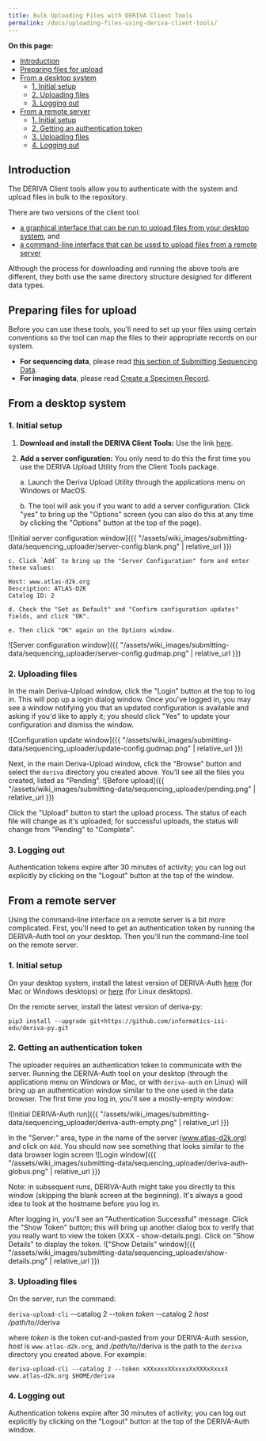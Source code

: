 ```yaml
---
title: Bulk Uploading Files with DERIVA Client Tools
permalink: /docs/uploading-files-using-deriva-client-tools/
---
```


**On this page:**
- [Introduction](#introduction)
- [Preparing files for upload](#preparing-files-for-upload)
- [From a desktop system](#from-a-desktop-system)
  - [1. Initial setup](#1-initial-setup)
  - [2. Uploading files](#2-uploading-files)
  - [3. Logging out](#3-logging-out)
- [From a remote server](#from-a-remote-server)
  - [1. Initial setup](#1-initial-setup-1)
  - [2. Getting an authentication token](#2-getting-an-authentication-token)
  - [3. Uploading files](#3-uploading-files)
  - [4. Logging out](#4-logging-out)

## Introduction

The DERIVA Client tools allow you to authenticate with the system and upload files in bulk to the repository.

There are two versions of the client tool:
* [a graphical interface that can be run to upload files from your desktop system](#from-a-desktop-system), and
* [a command-line interface that can be used to upload files from a remote server](#from-a-remote-server)

Although the process for downloading and running the above tools are different, they both use the same directory structure designed for different data types.

## Preparing files for upload

Before you can use these tools, you'll need to set up your files using certain conventions so the tool can map the files to their appropriate records on our system.

* **For sequencing data**, please read [this section of Submitting Sequencing Data](../submitting-sequencing-data-v3#5-upload-sequencing-and-analysis-files).
* **For imaging data**, please read [Create a Specimen Record](../specimen-v2/#2-create-a-specimen-record).

## From a desktop system

### 1. Initial setup

1. **Download and install the DERIVA Client Tools:** Use the link [here](https://github.com/informatics-isi-edu/deriva-client#installer-packages-for-windows-and-macosx).

2. **Add a server configuration:** You only need to do this the first time you use the DERIVA Upload Utility from the Client Tools package.

    a. Launch the Deriva Upload Utility through the applications menu on Windows or MacOS.

    b. The tool will ask you if you want to add a server configuration. Click "yes" to bring up the "Options" screen (you can also do this at any time by clicking the "Options" button at the top of the page).

![Initial server configuration window]({{ "/assets/wiki_images/submitting-data/sequencing_uploader/server-config.blank.png" | relative_url }})

    c. Click `Add` to bring up the "Server Configuration" form and enter these values:

```
Host: www.atlas-d2k.org
Description: ATLAS-D2K
Catalog ID: 2
```

    d. Check the "Set as Default" and "Confirm configuration updates" fields, and click "OK".

    e. Then click "OK" again on the Options window.

![Server configuration window]({{ "/assets/wiki_images/submitting-data/sequencing_uploader/server-config.gudmap.png" | relative_url }})

### 2. Uploading files

In the main Deriva-Upload window, click the "Login" button at the top to log in. This will pop up a login dialog window. Once you've logged in, you may see a window notifying you that an updated configuration is available and asking if you'd like to apply it; you should click "Yes" to update your configuration and dismiss the window.

![Configuration update window]({{ "/assets/wiki_images/submitting-data/sequencing_uploader/update-config.gudmap.png" | relative_url }})

Next, in the main Deriva-Upload window, click the "Browse" button and select the `deriva` directory you created above. You'll see all the files you created, listed as "Pending".
![Before upload]({{ "/assets/wiki_images/submitting-data/sequencing_uploader/pending.png" | relative_url }})

Click the "Upload" button to start the upload process. The status of each file will change as it's uploaded; for successful uploads, the status will change from "Pending" to "Complete".

### 3. Logging out

Authentication tokens expire after 30 minutes of activity; you can log out explicitly by clicking on the "Logout" button at the top of the window.


## From a remote server

Using the command-line interface on a remote server is a bit more complicated. First, you'll need to get an authentication token by running the DERIVA-Auth tool on your desktop. Then you'll run the command-line tool on the remote server.

### 1. Initial setup

On your desktop system, install the latest version of DERIVA-Auth [here](https://github.com/informatics-isi-edu/deriva-qt/releases) (for Mac or Windows desktops) or [here](https://github.com/informatics-isi-edu/deriva-qt) (for Linux desktops).

On the remote server, install the latest version of deriva-py:
```
pip3 install --upgrade git+https://github.com/informatics-isi-edu/deriva-py.git
```

### 2. Getting an authentication token

The uploader requires an authentication token to communicate with the server. Running the DERIVA-Auth tool on your desktop (through the applications menu on Windows or Mac, or with `deriva-auth` on Linux) will bring up an authentication window similar to the one used in the data browser. The first time you log in, you'll see a mostly-empty window:

![Initial DERIVA-Auth run]({{ "/assets/wiki_images/submitting-data/sequencing_uploader/deriva-auth-empty.png" | relative_url }})

In the "Server:" area, type in the name of the server (www.atlas-d2k.org) and click on `Add`. You should now see something that looks similar to the data browser login screen
![Login window]({{ "/assets/wiki_images/submitting-data/sequencing_uploader/deriva-auth-globus.png" | relative_url }})

Note: in subsequent runs, DERIVA-Auth might take you directly to this window (skipping the blank screen at the beginning). It's always a good idea to look at the hostname before you log in.

After logging in, you'll see an "Authentication Successful" message. Click the "Show Token" button; this will bring up another dialog box to verify that you really want to view the token (XXX - show-details.png). Click on "Show Details" to display the token.
!["Show Details" window]({{ "/assets/wiki_images/submitting-data/sequencing_uploader/show-details.png" | relative_url }})

### 3. Uploading files

On the server, run the command:

`deriva-upload-cli` --catalog 2 --token _token_ --catalog 2 _host_ _/path/to/_/deriva

where _token_ is the token cut-and-pasted from your DERIVA-Auth session, _host_ is `www.atlas-d2k.org`, and _/path/to/_/deriva is the path to the `deriva` directory you created above. For example:
```
deriva-upload-cli --catalog 2 --token xXXxxxxXXxxxxXxXXXxXxxxX www.atlas-d2k.org $HOME/deriva
```

### 4. Logging out

Authentication tokens expire after 30 minutes of activity; you can log out explicitly by clicking on the "Logout" button at the top of the DERIVA-Auth window.
